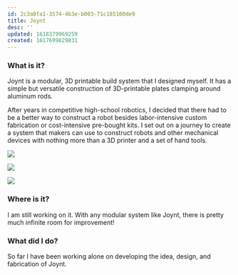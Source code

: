 ```yaml
---
id: 2c3a0fa1-3574-4b3e-b003-71c185100de9
title: Joynt
desc: ''
updated: 1618379969259
created: 1617699829831
---
```


### What is it?

Joynt is a modular, 3D printable build system that I designed myself. It has a simple but versatile construction of 3D-printable plates clamping around aluminum rods. 

After years in competitive high-school robotics, I decided that there had to be a better way to construct a robot besides labor-intensive custom fabrication or cost-intensive pre-bought kits. I set out on a journey to create a system that makers can use to construct robots and other mechanical devices with nothing more than a 3D printer and a set of hand tools.

![](https://dendron-site.s3-us-west-1.amazonaws.com/2021-04-06-02-30-19.png)

![](https://dendron-site.s3-us-west-1.amazonaws.com/2021-04-06-02-31-22.png)

![](https://dendron-site.s3-us-west-1.amazonaws.com/2021-04-06-02-31-59.png)

### Where is it?

I am still working on it. With any modular system like Joynt, there is pretty much infinite room for improvement!

### What did I do?

So far I have been working alone on developing the idea, design, and fabrication of Joynt.
